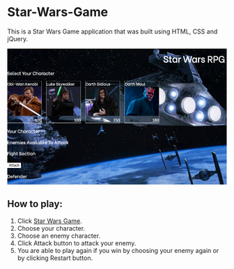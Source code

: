 # Star-Wars-Game

This is a Star Wars Game application that was built using HTML, CSS and jQuery.

![Home Page](./assets/images/stw.png)

## How to play:

1. Click [Star Wars Game](https://tiurzm.github.io/Star-Wars-Game/).
2. Choose your character.
3. Choose an enemy character.
4. Click Attack button to attack your enemy.
5. You are able to play again if you win by choosing your enemy again or by clicking Restart button.
